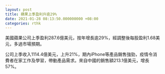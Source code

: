 ```yaml
---
layout: post
title: 蘋果上季盈利升逾29%
date: 2021-01-28 08:13:50.000000000 +08:00
categories: rthk
---
```


美國蘋果公司上季盈利287.6億美元，按年增長逾29%，經調整後每股盈利1.68美元，多過市場預期。

公司上季收入1114.4億美元，上升21%，期內iPhone等產品銷售強勁，疫情令消費者在家工作及學習，帶動產品需求。來自中國的銷售額213.1億美元，增長57%。
